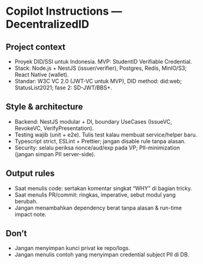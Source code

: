 # Copilot Instructions — DecentralizedID

## Project context
- Proyek DID/SSI untuk Indonesia. MVP: StudentID Verifiable Credential.
- Stack: Node.js + NestJS (issuer/verifier), Postgres, Redis, MinIO/S3; React Native (wallet).
- Standar: W3C VC 2.0 (JWT-VC untuk MVP), DID method: did:web; StatusList2021; fase 2: SD-JWT/BBS+.

## Style & architecture
- Backend: NestJS modular + DI, boundary UseCases (IssueVC, RevokeVC, VerifyPresentation).
- Testing wajib (unit + e2e). Tulis test kalau membuat service/helper baru.
- Typescript strict, ESLint + Prettier; jangan disable rule tanpa alasan.
- Security: selalu periksa nonce/aud/exp pada VP; PII-minimization (jangan simpan PII server-side).

## Output rules
- Saat menulis code: sertakan komentar singkat “WHY” di bagian tricky.
- Saat menulis PR/commit: ringkas, imperative, sebut modul yang berubah.
- Jangan menambahkan dependency berat tanpa alasan & run-time impact note.

## Don’t
- Jangan menyimpan kunci privat ke repo/logs.
- Jangan menulis contoh yang menyimpan credential subject PII di DB.
